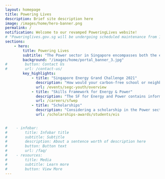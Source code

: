 ```yaml
---
layout: homepage
title: Powering Lives
description: Brief site description here
image: /images/home/hero-banner.png 
permalink: /
notification: Welcome to our revamped PoweringLives website! 
# "Poweringlives.gov.sg will be undergoing scheduled maintenance from 18 Jun 2021 (09:00) to 19 Jun 2021 (02:00), and will not be available during this period. We apologise for any inconvenience."
sections:
    - hero:
        title: Powering Lives
        subtitle: "The Power sector in Singapore encompasses both the electricity and gas sectors. Together with our industry partners, we ensure that a stable and affordable supply of energy is delivered to consumers."
        background: "/images/home/portal_banner_3.jpg"
#        button: Contact Us
#        url: /contact-us/
        key_highlights:
            - title: "Singapore Energy Grand Challenge 2021"
              description: "How would your carbon-free school or neighbourhood in Singapore look like in 2050?"
              url: /events/segc-youth/overview
            - title: "Skills Framework for Energy & Power"
              description: "The SF for Energy and Power contains information on trends, career pathways, occupations, job roles, skills and competencies and training programmes." 
              url: /careers/sfwep
            - title: "Scholarships"
              description: "Considering a scholarship in the Power sector? We have available scholarships for ITE, polytechnic and university students."
              url: /scholarships-awards/students/eis

              
#    - infobar:
#        title: Infobar title
#        subtitle: Subtitle
#        description: About a sentence worth of description here
#        button: Button text
#        url: /faq/
#    - resources:
#        title: Media
#        subtitle: Learn more
#        button: View More
---
```


